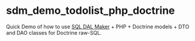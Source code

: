 # sdm_demo_todolist_php_doctrine
Quick Demo of how to use [SQL DAL Maker](https://github.com/panedrone/sqldalmaker) + PHP + Doctrine models + DTO and DAO classes for Doctrine raw-SQL.

